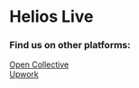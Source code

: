 # Helios Live

### Find us on other platforms:

[Open Collective](https://opencollective.com/alex-e)  
[Upwork](https://www.upwork.com/o/companies/~017350bc74cd7fb443/)
